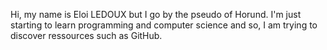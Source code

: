 Hi, my name is Eloi LEDOUX but I go by the pseudo of Horund.
I'm just starting to learn programming and computer science and so, I am trying to discover ressources such as GitHub.
